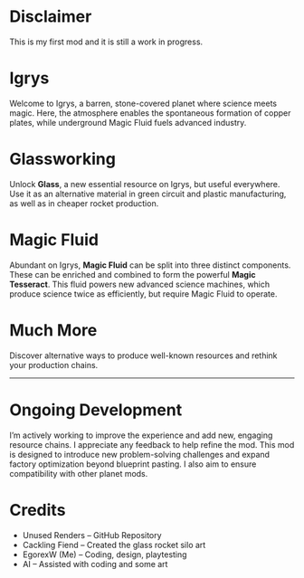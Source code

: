 # Disclaimer
This is my first mod and it is still a work in progress.
# Igrys
Welcome to Igrys, a barren, stone-covered planet where science meets magic. Here, the atmosphere enables the spontaneous formation of copper plates, while underground Magic Fluid fuels advanced industry.
# Glassworking
Unlock **Glass**, a new essential resource on Igrys, but useful everywhere. Use it as an alternative material in green circuit and plastic manufacturing, as well as in cheaper rocket production.
# Magic Fluid
Abundant on Igrys, **Magic Fluid** can be split into three distinct components. These can be enriched and combined to form the powerful **Magic Tesseract**.
This fluid powers new advanced science machines, which produce science twice as efficiently, but require Magic Fluid to operate.
# Much More
Discover alternative ways to produce well-known resources and rethink your production chains.

---
# Ongoing Development
I’m actively working to improve the experience and add new, engaging resource chains. I appreciate any feedback to help refine the mod.
This mod is designed to introduce new problem-solving challenges and expand factory optimization beyond blueprint pasting. I also aim to ensure compatibility with other planet mods.
# Credits
- Unused Renders – GitHub Repository
- Cackling Fiend – Created the glass rocket silo art 
- EgorexW (Me) – Coding, design, playtesting
- AI – Assisted with coding and some art